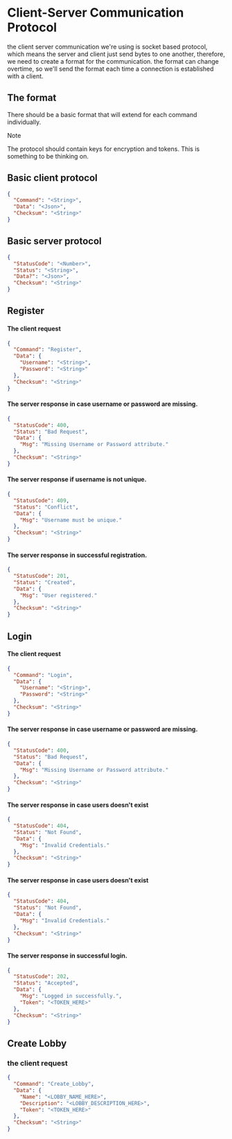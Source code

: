 # Client-Server Communication Protocol
the client server communication we're using is socket based protocol, which means the server and client just send
bytes to one another, therefore, we need to create a format for the communication.
the format can change overtime, so we'll send the format each time a connection is established with a client.

## The format
There should be a basic format that will extend for each command individually.

> [!Note]
> The protocol should contain keys for encryption and tokens. This is something to be thinking on.

## Basic client protocol
```json
{
  "Command": "<String>",
  "Data": "<Json>",
  "Checksum": "<String>"
}
```

## Basic server protocol
```json
{
  "StatusCode": "<Number>",
  "Status": "<String>",
  "Data?": "<Json>",
  "Checksum": "<String>"
}
```

## Register

#### The client request

```json
{
  "Command": "Register",
  "Data": {
    "Username": "<String>",
    "Password": "<String>"
  },
  "Checksum": "<String>"
}
```

#### The server response in case username or password are missing.

```json
{
  "StatusCode": 400,
  "Status": "Bad Request",
  "Data": {
    "Msg": "Missing Username or Password attribute."
  },
  "Checksum": "<String>"
}
```

#### The server response if username is not unique.

```json
{
  "StatusCode": 409,
  "Status": "Conflict",
  "Data": {
    "Msg": "Username must be unique."
  },
  "Checksum": "<String>"
}
```

#### The server response in successful registration.

```json
{
  "StatusCode": 201,
  "Status": "Created",
  "Data": {
    "Msg": "User registered."
  },
  "Checksum": "<String>"
}
```

## Login

#### The client request

```json
{
  "Command": "Login",
  "Data": {
    "Username": "<String>",
    "Password": "<String>"
  },
  "Checksum": "<String>"
}
```

#### The server response in case username or password are missing.

```json
{
  "StatusCode": 400,
  "Status": "Bad Request",
  "Data": {
    "Msg": "Missing Username or Password attribute."
  },
  "Checksum": "<String>"
}
```

#### The server response in case users doesn't exist

```json
{
  "StatusCode": 404,
  "Status": "Not Found",
  "Data": {
    "Msg": "Invalid Credentials."
  },
  "Checksum": "<String>"
}
```

#### The server response in case users doesn't exist

```json
{
  "StatusCode": 404,
  "Status": "Not Found",
  "Data": {
    "Msg": "Invalid Credentials."
  },
  "Checksum": "<String>"
}
```

#### The server response in successful login.

```json
{
  "StatusCode": 202,
  "Status": "Accepted",
  "Data": {
    "Msg": "Logged in successfully.",
    "Token": "<TOKEN_HERE>"
  },
  "Checksum": "<String>"
}
```

## Create Lobby

### the client request

```json
{
  "Command": "Create_Lobby",
  "Data": {
    "Name": "<LOBBY_NAME_HERE>",
    "Description": "<LOBBY_DESCRIPTION_HERE>",
    "Token": "<TOKEN_HERE>"
  },
  "Checksum": "<String>"
}
```

# 
```json

```